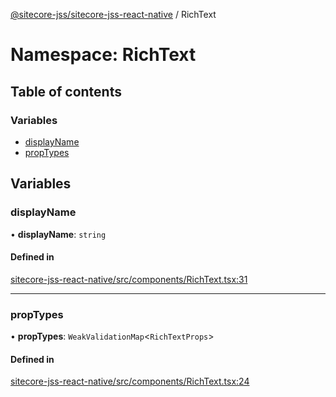 [@sitecore-jss/sitecore-jss-react-native](../README.md) / RichText

# Namespace: RichText

## Table of contents

### Variables

- [displayName](RichText.md#displayname)
- [propTypes](RichText.md#proptypes)

## Variables

### displayName

• **displayName**: `string`

#### Defined in

[sitecore-jss-react-native/src/components/RichText.tsx:31](https://github.com/Sitecore/jss/blob/7dea4638b/packages/sitecore-jss-react-native/src/components/RichText.tsx#L31)

___

### propTypes

• **propTypes**: `WeakValidationMap`\<`RichTextProps`\>

#### Defined in

[sitecore-jss-react-native/src/components/RichText.tsx:24](https://github.com/Sitecore/jss/blob/7dea4638b/packages/sitecore-jss-react-native/src/components/RichText.tsx#L24)
